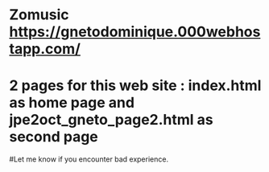 # Zomusic  https://gnetodominique.000webhostapp.com/
# 2 pages for this web site : index.html as home page and jpe2oct_gneto_page2.html as second page 
#Let me know if you encounter bad experience.
